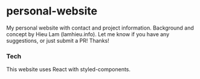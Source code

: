 # personal-website
My personal website with contact and project information. Background and concept by Hieu Lam (lamhieu.info).
Let me know if you have any suggestions, or just submit a PR! Thanks!

### Tech
This website uses React with styled-components.

